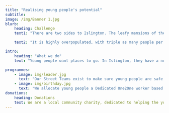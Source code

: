 ```yaml
---
title: "Realising young people's potential"
subtitle:
image: /img/Banner 1.jpg
blurb:
    heading: Challenge
    text1: "There are two sides to Islington. The leafy mansions of the upper middle classes – and the low-income households in which a third of under-sixteens live. In one in three Islington households, no-one is employed. Over half of single parents in the borough – mostly mothers – are out of work. Just a fifth are in full employment, half the national average. The borough has the highest recorded prevalence of depression and severe mental illness in London."

    text2: "It is highly overpopulated, with triple as many people per square metre as the average London borough, and the second lowest proportion of green space. It’s also full of young people with drive, creativity, ideas – and enormous potential. But without safe green spaces, playgrounds, or youth centres, they have nowhere to grow. And without the financial freedom to travel to other areas of the city, they cannot benefit from better local provisions elsewhere. We don’t want their energy and ambitions to go to waste."

intro:
    heading: "What we do"
    text: "Young people want places to go. In Islington, they have a number of options, but few of them are free. Community centres in estates have been closed, or are being redeveloped. Many don’t feel safe travelling to the places which remain open because of high incidence of crime or antisocial behaviour. Prospex gives them somewhere to learn, play, or just relax – closer to home."

programmes:
    - image: img/leader.jpg
      text: "Our Street Teams exist to make sure young people are safe and well, wherever they are. If they’d rather not come to the centre, our staff check in on them in their local area. This builds a mutual trust and allows positive relationships to be formed. Our team become familiar faces, and get to know the wider community as well as the young people themselves."
    - image: img/birthday.jpg
      text: "We allocate young people a Dedicated One2One worker based on their needs and circumstances. Our One2one work could range from a few sessions helping a young person complete a application form, to many years working with them and their families to help overcome a range of complex issues which, together, can have a serious impact on their wellbeing."
donations:
    heading: Donations
    text: We are a local community charity, dedicated to helping the young people within the Borough of Islington, working with young people who may be at risk of falling into a lifestyle of knife crime, drugs and violence, creating opportunities to realise and fulfill their potential. Our service takes young people on their own Prospex journey with a commitment to always putting young people first. We offer street outreach, junior and senior sessions, girls club, holiday schemes and accredited learning.
---
```

